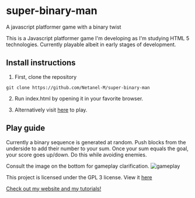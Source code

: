 # super-binary-man
A javascript platformer game with a binary twist

This is a Javascript platformer game I'm developing as I'm studying HTML 5 technologies.
Currently playable albeit in early stages of development.

## Install instructions
1. First, clone the repository
```
git clone https://github.com/Netanel-M/super-binary-man
```

2. Run index.html by opening it in your favorite browser.

3. Alternatively visit [here](https://netanel-m.github.io/super-binary-man/) to play.

## Play guide
Currently a binary sequence is generated at random. Push blocks from the underside to add their number to your sum. Once your sum equals the goal, your score goes up/down. Do this while avoiding enemies.

Consult the image on the bottom for gameplay clarification.
![gameplay](https://i.imgur.com/eGWEQnE.png)

This project is licensed under the GPL 3 license. View it [here](https://github.com/Netanel-M/super-binary-man/blob/master/LICENSE)

[Check out my website and my tutorials!](https://netanel.xyz)
